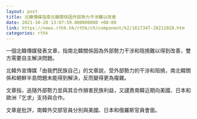 ```yaml
---
layout: post
title: 北韓傳媒指南北韓關係因外部勢力干涉難以改善
date: 2021-10-28 13:07:59.000000000 +08:00
link: https://news.rthk.hk/rthk/ch/component/k2/1617347-20211028.htm
categories: rthk
---
```


一個北韓傳媒發表文章，指南北韓關係因為外部勢力干涉和阻撓難以得到改善，雙方需要自主解決問題。

北韓外宣傳媒「由我們民族自己」的文章說，受外部勢力的干涉和阻撓，南北韓關係和朝鮮半島問題未能得到解決，反而變得更為複雜。

文章指，追隨外部勢力並與其合作損害民族利益，又譴責南韓近期向美國、日本和歐洲「乞求」支持與合作。

文章是批評，南韓外交部官員分別與美國、日本和俄羅斯官員會面。
